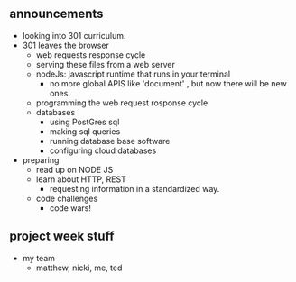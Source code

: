 
  ## announcements
  - looking into 301 curriculum. 
  - 301 leaves the browser
    - web requests response cycle
    - serving these files from a web server
    - nodeJs: javascript runtime that runs in your terminal
      - no more global APIS like 'document' , but now there will be new ones.
    - programming the web request rosponse cycle
    - databases
      - using PostGres sql
      - making sql queries
      - running database base software
      - configuring cloud databases
  - preparing
    - read up on NODE JS 
    - learn about HTTP, REST
      - requesting information in a standardized way.
    - code challenges
      - code wars!
    

  ## project week stuff
  - my team
    - matthew, nicki, me, ted
  